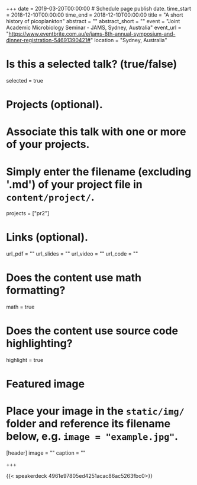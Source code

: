 +++
date = 2019-03-20T00:00:00  # Schedule page publish date.
time_start = 2018-12-10T00:00:00
time_end = 2018-12-10T00:00:00
title = "A short history of picoplankton"
abstract = ""
abstract_short = ""
event = "Joint Academic Microbiology Seminar - JAMS, Sydney, Australia"
event_url = "https://www.eventbrite.com.au/e/jams-8th-annual-symposium-and-dinner-registration-54691390421#"
location = "Sydney, Australia"

# Is this a selected talk? (true/false)
selected = true

# Projects (optional).
#   Associate this talk with one or more of your projects.
#   Simply enter the filename (excluding '.md') of your project file in `content/project/`.
projects = ["pr2"]

# Links (optional).
url_pdf = ""
url_slides = ""
url_video = ""
url_code = ""

# Does the content use math formatting?
math = true

# Does the content use source code highlighting?
highlight = true

# Featured image
# Place your image in the `static/img/` folder and reference its filename below, e.g. `image = "example.jpg"`.
[header]
image = ""
caption = ""

+++

{{< speakerdeck  4961e97805ed4251acac86ac5263fbc0>}}
